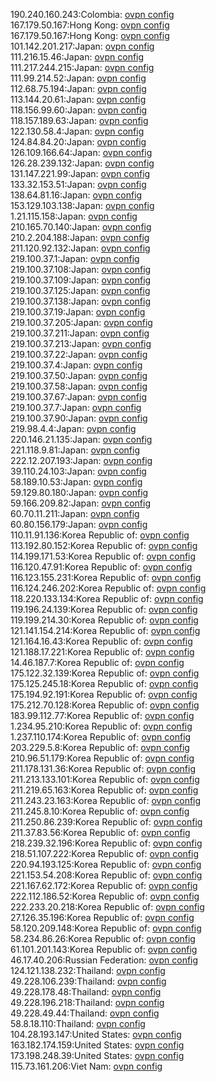 190.240.160.243:Colombia: [ovpn config](vpn/190_240_160_243.ovpn)  
167.179.50.167:Hong Kong: [ovpn config](vpn/167_179_50_167.ovpn)  
167.179.50.167:Hong Kong: [ovpn config](vpn/167_179_50_167.ovpn)  
101.142.201.217:Japan: [ovpn config](vpn/101_142_201_217.ovpn)  
111.216.15.46:Japan: [ovpn config](vpn/111_216_15_46.ovpn)  
111.217.244.215:Japan: [ovpn config](vpn/111_217_244_215.ovpn)  
111.99.214.52:Japan: [ovpn config](vpn/111_99_214_52.ovpn)  
112.68.75.194:Japan: [ovpn config](vpn/112_68_75_194.ovpn)  
113.144.20.61:Japan: [ovpn config](vpn/113_144_20_61.ovpn)  
118.156.99.60:Japan: [ovpn config](vpn/118_156_99_60.ovpn)  
118.157.189.63:Japan: [ovpn config](vpn/118_157_189_63.ovpn)  
122.130.58.4:Japan: [ovpn config](vpn/122_130_58_4.ovpn)  
124.84.84.20:Japan: [ovpn config](vpn/124_84_84_20.ovpn)  
126.109.166.64:Japan: [ovpn config](vpn/126_109_166_64.ovpn)  
126.28.239.132:Japan: [ovpn config](vpn/126_28_239_132.ovpn)  
131.147.221.99:Japan: [ovpn config](vpn/131_147_221_99.ovpn)  
133.32.153.51:Japan: [ovpn config](vpn/133_32_153_51.ovpn)  
138.64.81.16:Japan: [ovpn config](vpn/138_64_81_16.ovpn)  
153.129.103.138:Japan: [ovpn config](vpn/153_129_103_138.ovpn)  
1.21.115.158:Japan: [ovpn config](vpn/1_21_115_158.ovpn)  
210.165.70.140:Japan: [ovpn config](vpn/210_165_70_140.ovpn)  
210.2.204.188:Japan: [ovpn config](vpn/210_2_204_188.ovpn)  
211.120.92.132:Japan: [ovpn config](vpn/211_120_92_132.ovpn)  
219.100.37.1:Japan: [ovpn config](vpn/219_100_37_1.ovpn)  
219.100.37.108:Japan: [ovpn config](vpn/219_100_37_108.ovpn)  
219.100.37.109:Japan: [ovpn config](vpn/219_100_37_109.ovpn)  
219.100.37.125:Japan: [ovpn config](vpn/219_100_37_125.ovpn)  
219.100.37.138:Japan: [ovpn config](vpn/219_100_37_138.ovpn)  
219.100.37.19:Japan: [ovpn config](vpn/219_100_37_19.ovpn)  
219.100.37.205:Japan: [ovpn config](vpn/219_100_37_205.ovpn)  
219.100.37.211:Japan: [ovpn config](vpn/219_100_37_211.ovpn)  
219.100.37.213:Japan: [ovpn config](vpn/219_100_37_213.ovpn)  
219.100.37.22:Japan: [ovpn config](vpn/219_100_37_22.ovpn)  
219.100.37.4:Japan: [ovpn config](vpn/219_100_37_4.ovpn)  
219.100.37.50:Japan: [ovpn config](vpn/219_100_37_50.ovpn)  
219.100.37.58:Japan: [ovpn config](vpn/219_100_37_58.ovpn)  
219.100.37.67:Japan: [ovpn config](vpn/219_100_37_67.ovpn)  
219.100.37.7:Japan: [ovpn config](vpn/219_100_37_7.ovpn)  
219.100.37.90:Japan: [ovpn config](vpn/219_100_37_90.ovpn)  
219.98.4.4:Japan: [ovpn config](vpn/219_98_4_4.ovpn)  
220.146.21.135:Japan: [ovpn config](vpn/220_146_21_135.ovpn)  
221.118.9.81:Japan: [ovpn config](vpn/221_118_9_81.ovpn)  
222.12.207.193:Japan: [ovpn config](vpn/222_12_207_193.ovpn)  
39.110.24.103:Japan: [ovpn config](vpn/39_110_24_103.ovpn)  
58.189.10.53:Japan: [ovpn config](vpn/58_189_10_53.ovpn)  
59.129.80.180:Japan: [ovpn config](vpn/59_129_80_180.ovpn)  
59.166.209.82:Japan: [ovpn config](vpn/59_166_209_82.ovpn)  
60.70.11.211:Japan: [ovpn config](vpn/60_70_11_211.ovpn)  
60.80.156.179:Japan: [ovpn config](vpn/60_80_156_179.ovpn)  
110.11.91.136:Korea Republic of: [ovpn config](vpn/110_11_91_136.ovpn)  
113.192.80.152:Korea Republic of: [ovpn config](vpn/113_192_80_152.ovpn)  
114.199.171.53:Korea Republic of: [ovpn config](vpn/114_199_171_53.ovpn)  
116.120.47.91:Korea Republic of: [ovpn config](vpn/116_120_47_91.ovpn)  
116.123.155.231:Korea Republic of: [ovpn config](vpn/116_123_155_231.ovpn)  
116.124.246.202:Korea Republic of: [ovpn config](vpn/116_124_246_202.ovpn)  
118.220.133.134:Korea Republic of: [ovpn config](vpn/118_220_133_134.ovpn)  
119.196.24.139:Korea Republic of: [ovpn config](vpn/119_196_24_139.ovpn)  
119.199.214.30:Korea Republic of: [ovpn config](vpn/119_199_214_30.ovpn)  
121.141.154.214:Korea Republic of: [ovpn config](vpn/121_141_154_214.ovpn)  
121.164.16.43:Korea Republic of: [ovpn config](vpn/121_164_16_43.ovpn)  
121.188.17.221:Korea Republic of: [ovpn config](vpn/121_188_17_221.ovpn)  
14.46.187.7:Korea Republic of: [ovpn config](vpn/14_46_187_7.ovpn)  
175.122.32.139:Korea Republic of: [ovpn config](vpn/175_122_32_139.ovpn)  
175.125.245.18:Korea Republic of: [ovpn config](vpn/175_125_245_18.ovpn)  
175.194.92.191:Korea Republic of: [ovpn config](vpn/175_194_92_191.ovpn)  
175.212.70.128:Korea Republic of: [ovpn config](vpn/175_212_70_128.ovpn)  
183.99.112.77:Korea Republic of: [ovpn config](vpn/183_99_112_77.ovpn)  
1.234.95.210:Korea Republic of: [ovpn config](vpn/1_234_95_210.ovpn)  
1.237.110.174:Korea Republic of: [ovpn config](vpn/1_237_110_174.ovpn)  
203.229.5.8:Korea Republic of: [ovpn config](vpn/203_229_5_8.ovpn)  
210.96.51.179:Korea Republic of: [ovpn config](vpn/210_96_51_179.ovpn)  
211.178.131.36:Korea Republic of: [ovpn config](vpn/211_178_131_36.ovpn)  
211.213.133.101:Korea Republic of: [ovpn config](vpn/211_213_133_101.ovpn)  
211.219.65.163:Korea Republic of: [ovpn config](vpn/211_219_65_163.ovpn)  
211.243.23.163:Korea Republic of: [ovpn config](vpn/211_243_23_163.ovpn)  
211.245.8.10:Korea Republic of: [ovpn config](vpn/211_245_8_10.ovpn)  
211.250.86.239:Korea Republic of: [ovpn config](vpn/211_250_86_239.ovpn)  
211.37.83.56:Korea Republic of: [ovpn config](vpn/211_37_83_56.ovpn)  
218.239.32.196:Korea Republic of: [ovpn config](vpn/218_239_32_196.ovpn)  
218.51.107.222:Korea Republic of: [ovpn config](vpn/218_51_107_222.ovpn)  
220.94.193.125:Korea Republic of: [ovpn config](vpn/220_94_193_125.ovpn)  
221.153.54.208:Korea Republic of: [ovpn config](vpn/221_153_54_208.ovpn)  
221.167.62.172:Korea Republic of: [ovpn config](vpn/221_167_62_172.ovpn)  
222.112.186.52:Korea Republic of: [ovpn config](vpn/222_112_186_52.ovpn)  
222.233.20.218:Korea Republic of: [ovpn config](vpn/222_233_20_218.ovpn)  
27.126.35.196:Korea Republic of: [ovpn config](vpn/27_126_35_196.ovpn)  
58.120.209.148:Korea Republic of: [ovpn config](vpn/58_120_209_148.ovpn)  
58.234.86.26:Korea Republic of: [ovpn config](vpn/58_234_86_26.ovpn)  
61.101.201.143:Korea Republic of: [ovpn config](vpn/61_101_201_143.ovpn)  
46.17.40.206:Russian Federation: [ovpn config](vpn/46_17_40_206.ovpn)  
124.121.138.232:Thailand: [ovpn config](vpn/124_121_138_232.ovpn)  
49.228.106.239:Thailand: [ovpn config](vpn/49_228_106_239.ovpn)  
49.228.178.48:Thailand: [ovpn config](vpn/49_228_178_48.ovpn)  
49.228.196.218:Thailand: [ovpn config](vpn/49_228_196_218.ovpn)  
49.228.49.44:Thailand: [ovpn config](vpn/49_228_49_44.ovpn)  
58.8.18.110:Thailand: [ovpn config](vpn/58_8_18_110.ovpn)  
104.28.193.147:United States: [ovpn config](vpn/104_28_193_147.ovpn)  
163.182.174.159:United States: [ovpn config](vpn/163_182_174_159.ovpn)  
173.198.248.39:United States: [ovpn config](vpn/173_198_248_39.ovpn)  
115.73.161.206:Viet Nam: [ovpn config](vpn/115_73_161_206.ovpn)  

